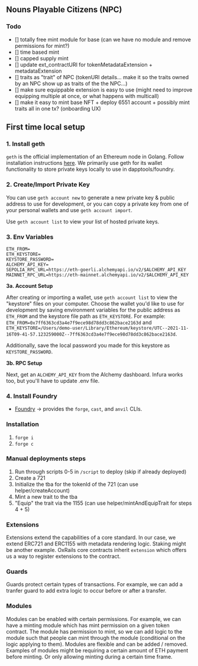 ## Nouns Playable Citizens (NPC)

### Todo

- [] totally free mint module for base (can we have no module and remove permissions for mint?)
- [] time based mint
- [] capped supply mint
- [] update ext_contractURI for tokenMetadataExtension + metadataExtension
- [] traits as "trait" of NPC (tokenURI details... make it so the traits owned by an NPC show up as traits of the the NPC...)
- [] make sure equippable extension is easy to use (might need to improve equipping multiple at once, or what happens with multicall)
- [] make it easy to mint base NFT + deploy 6551 account + possibly mint traits all in one tx? (onboarding UX)

## First time local setup

### 1. Install geth

`geth` is the official implementation of an Ethereum node in Golang. Follow installation instructions [here](https://geth.ethereum.org/docs/install-and-build/installing-geth). We primarily use geth for its wallet functionality to store private keys locally to use in dapptools/foundry.

### 2. Create/Import Private Key

You can use `geth account new` to generate a new private key & public address to use for development, or you can copy a private key from one of your personal wallets and use `geth account import`.

Use `geth account list` to view your list of hosted private keys.

### 3. Env Variables

```
ETH_FROM=
ETH_KEYSTORE=
KEYSTORE_PASSWORD=
ALCHEMY_API_KEY=
SEPOLIA_RPC_URL=https://eth-goerli.alchemyapi.io/v2/$ALCHEMY_API_KEY
MAINNET_RPC_URL=https://eth-mainnet.alchemyapi.io/v2/$ALCHEMY_API_KEY
```

**3a. Account Setup**

After creating or importing a wallet, use `geth account list` to view the "keystore" files on your computer. Choose the wallet you'd like to use for development by saving environment variables for the public address as `ETH_FROM` and the keystore file path as `ETH_KEYSTORE`. For example: `ETH_FROM=0x7ff6363cd3a4e7f9ece98d78dd3c862bace2163d` and `ETH_KEYSTORE=/Users/demo-user/Library/Ethereum/keystore/UTC--2021-11-16T09-41-57.123259000Z--7ff6363cd3a4e7f9ece98d78dd3c862bace2163d`.

Additionally, save the local password you made for this keystore as `KEYSTORE_PASSWORD`.

**3b. RPC Setup**

Next, get an `ALCHEMY_API_KEY` from the Alchemy dashboard. Infura works too, but you'll have to update .env file.

### 4. Install Foundry

- [Foundry](https://github.com/foundry-rs/foundry#installation) -> provides the `forge`, `cast`, and `anvil` CLIs.

### Installation

1. `forge i`
2. `forge c`

### Manual deployments steps

1. Run through scripts 0-5 in `/script` to deploy (skip if already deployed)
2. Create a 721
3. Initialize the tba for the tokenId of the 721 (can use helper/createAccount)
4. Mint a new trait to the tba
5. "Equip" the trait via the 1155 (can use helper/mintAndEquipTrait for steps 4 + 5)

### Extensions

Extensions extend the capabilities of a core standard. In our case, we extend ERC721 and ERC1155 with metadata rendering logic. Staking might be another example.
OxRails core contracts inherit `extension` which offers us a way to register extensions to the contract.

### Guards

Guards protect certain types of transactions. For example, we can add a tranfer guard to add extra logic to occur before or after a transfer.

### Modules

Modules can be enabled with certain permissions. For example, we can have a minting module which has mint permission on a given token contract. The module has permission to mint, so we can add logic to the module such that people can mint through the module (conditional on the logic applying to them). Modules are flexible and can be added / removed. Examples of modules might be requiring a certain amount of ETH payment before minting. Or only allowing minting during a certain time frame.
